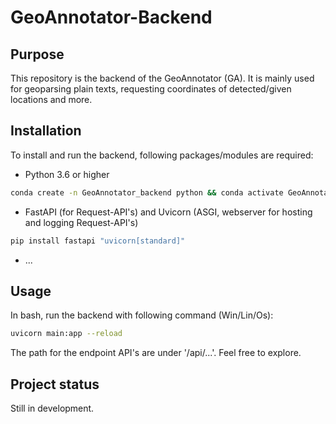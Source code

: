 # GeoAnnotator-Backend

## Purpose
This repository is the backend of the GeoAnnotator (GA). It is mainly used for geoparsing
plain texts, requesting coordinates of detected/given locations and more.

## Installation
To install and run the backend, following packages/modules are required:
- Python 3.6 or higher
```bash
conda create -n GeoAnnotator_backend python && conda activate GeoAnnotator_backend
```
- FastAPI (for Request-API's) and Uvicorn (ASGI, webserver for hosting and logging Request-API's)
```bash
pip install fastapi "uvicorn[standard]"
```
- ...

## Usage
In bash, run the backend with following command (Win/Lin/Os):
```bash
uvicorn main:app --reload
```
The path for the endpoint API's are under '/api/...'. Feel free to explore.

## Project status
Still in development.
